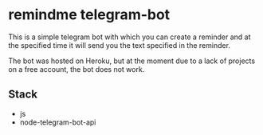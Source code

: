 # remindme telegram-bot

This is a simple telegram bot with which you can create a reminder and at the specified time it will send you the text specified in the reminder.

The bot was hosted on Heroku, but at the moment due to a lack of projects on a free account, the bot does not work.

## Stack
- js
- node-telegram-bot-api
